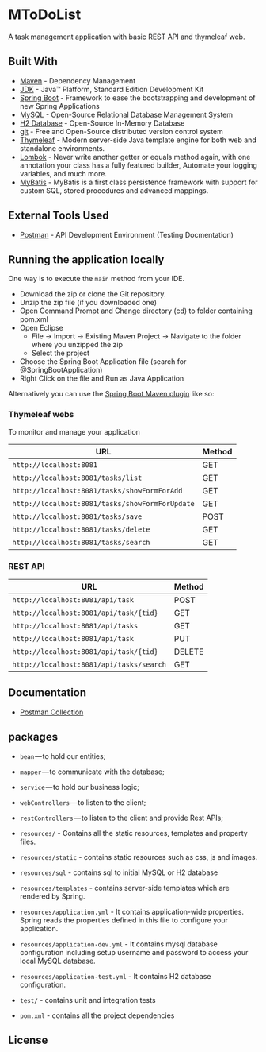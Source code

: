 # MToDoList

A task management application with basic REST API and thymeleaf web.

## Built With

* 	[Maven](https://maven.apache.org/) - Dependency Management
* 	[JDK](http://www.oracle.com/technetwork/java/javase/downloads/jdk8-downloads-2133151.html) - Java™ Platform, Standard Edition Development Kit 
* 	[Spring Boot](https://spring.io/projects/spring-boot) - Framework to ease the bootstrapping and development of new Spring Applications
* 	[MySQL](https://www.mysql.com/) - Open-Source Relational Database Management System
* 	[H2 Database](https://www.h2database.com/html/main.html) - Open-Source In-Memory Database
* 	[git](https://git-scm.com/) - Free and Open-Source distributed version control system 
* 	[Thymeleaf](https://www.thymeleaf.org/) - Modern server-side Java template engine for both web and standalone environments.
* 	[Lombok](https://projectlombok.org/) - Never write another getter or equals method again, with one annotation your class has a fully featured builder, Automate your logging variables, and much more.
* 	[MyBatis](https://mybatis.org/mybatis-3/) - MyBatis is a first class persistence framework with support for custom SQL, stored procedures and advanced mappings.


## External Tools Used

* [Postman](https://www.getpostman.com/) - API Development Environment (Testing Docmentation)

## Running the application locally

One way is to execute the `main` method from your IDE.

- Download the zip or clone the Git repository.
- Unzip the zip file (if you downloaded one)
- Open Command Prompt and Change directory (cd) to folder containing pom.xml
- Open Eclipse 
   - File -> Import -> Existing Maven Project -> Navigate to the folder where you unzipped the zip
   - Select the project
- Choose the Spring Boot Application file (search for @SpringBootApplication)
- Right Click on the file and Run as Java Application

Alternatively you can use the [Spring Boot Maven plugin](https://docs.spring.io/spring-boot/docs/current/reference/html/build-tool-plugins-maven-plugin.html) like so:

### Thymeleaf webs

To monitor and manage your application

|  URL |  Method |
|----------|--------------|
|`http://localhost:8081`  						         | GET |
|`http://localhost:8081/tasks/list`  		         | GET |
|`http://localhost:8081/tasks/showFormForAdd`  		| GET |
|`http://localhost:8081/tasks/showFormForUpdate`  	| GET |
|`http://localhost:8081/tasks/save`  		         | POST |
|`http://localhost:8081/tasks/delete`  		      | GET |
|`http://localhost:8081/tasks/search`  		      | GET |

### REST API

|  URL |  Method |
|----------|--------------|
|`http://localhost:8081/api/task`  						| POST |
|`http://localhost:8081/api/task/{tid}`  				| GET |
|`http://localhost:8081/api/tasks`  					| GET |
|`http://localhost:8081/api/task`  						| PUT |
|`http://localhost:8081/api/task/{tid}`  				| DELETE |
|`http://localhost:8081/api/tasks/search`  			| GET |

## Documentation

* [Postman Collection](https://www.getpostman.com/collections/5ce3eedc5306221d843e)

## packages

- `bean` — to hold our entities;
- `mapper` — to communicate with the database;
- `service` — to hold our business logic;
- `webControllers` — to listen to the client;
- `restControllers` — to listen to the client and provide Rest APIs;

- `resources/` - Contains all the static resources, templates and property files.
- `resources/static` - contains static resources such as css, js and images.
- `resources/sql` - contains sql to initial MySQL or H2 database
- `resources/templates` - contains server-side templates which are rendered by Spring.
- `resources/application.yml` - It contains application-wide properties. Spring reads the properties defined in this file to configure your application.
- `resources/application-dev.yml` - It contains mysql database configuration including setup username and password to access your local MySQL database.
- `resources/application-test.yml` - It contains H2 database configuration.
- `test/` - contains unit and integration tests

- `pom.xml` - contains all the project dependencies

## License

